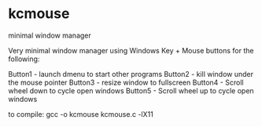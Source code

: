 # kcmouse
minimal window manager

Very minimal window manager using Windows Key + Mouse buttons for the following:

Button1 - launch dmenu to start other programs
Button2 - kill window under the mouse pointer
Button3 - resize window to fullscreen
Button4 - Scroll wheel down to cycle open windows
Button5 - Scroll wheel up to cycle open windows

to compile:  gcc -o kcmouse kcmouse.c -lX11
